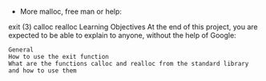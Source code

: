 - More malloc, free
 man or help:

 exit (3)
	calloc
	realloc
	Learning Objectives
	At the end of this project, you are expected to be able to explain to anyone, without the help of Google:

	General
	How to use the exit function
	What are the functions calloc and realloc from the standard library and how to use them
